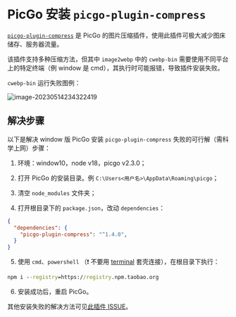 # PicGo 安装 `picgo-plugin-compress`

[`picgo-plugin-compress`](https://github.com/juzisang/picgo-plugin-compress) 是 PicGo 的图片压缩插件，使用此插件可极大减少图床储存、服务器流量。

该插件支持多种压缩方法，但其中 `image2webp` 中的 `cwebp-bin` 需要使用不同平台上的特定终端（例 window 是 cmd），其执行时可能报错，导致插件安装失败。

`cwebp-bin` 运行失败图例：

![image-20230514234322419](https://engvu.oss-cn-shenzhen.aliyuncs.com/88b444b2dc830550c547a7f1a3bd09bb.webp)

## 解决步骤

以下是解决 window 版 PicGo 安装 `picgo-plugin-compress` 失败的可行解（需科学上网）步骤：

1. 环境：window10，node v18，picgo v2.3.0；

2. 打开 PicGo 的安装目录。例 `C:\Users<用户名>\AppData\Roaming\picgo`；

3. 清空 `node_modules` 文件夹；

4. 打开根目录下的 `package.json`，改动 `dependencies`：

```json
{
  "dependencies": {
    "picgo-plugin-compress": "^1.4.0",
  }
}
```

5. 使用 `cmd`、`powershell` （❗ 不要用 [terminal](https://learn.microsoft.com/en-us/windows/terminal/) 套壳连接），在根目录下执行：

```cmd
npm i --registry=https://registry.npm.taobao.org
```

6. 安装成功后，重启 PicGo。

其他安装失败的解决方法可见[此插件 ISSUE](https://github.com/juzisang/picgo-plugin-compress/issues/2)。
